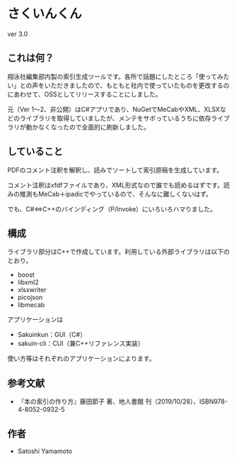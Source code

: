 # さくいんくん

ver 3.0

## これは何？

翔泳社編集部内製の索引生成ツールです。各所で話題にしたところ「使ってみたい」との声をいただきましたので、もともと社内で使っていたものを更改するのにあわせて、OSSとしてリリースすることにしました。

元（Ver 1～2、非公開）はC#アプリであり、NuGetでMeCabやXML、XLSXなどのライブラリを取得していましたが、メンテをサボっているうちに依存ライブラリが動かなくなったので全面的に刷新しました。

## していること

PDFのコメント注釈を解釈し、読みでソートして索引原稿を生成しています。

コメント注釈はxfdfファイルであり、XML形式なので誰でも読めるはずです。読みの推測もMeCab＋ipadicでやっているので、そんなに難しくないはず。

でも、C#⇔C++のバインディング（P/Invoke）にいろいろハマりました。

## 構成

ライブラリ部分はC++で作成しています。利用している外部ライブラリは以下のとおり。

- boost
- libxml2
- xlsxwriter
- picojson
- libmecab

アプリケーションは
- Sakuinkun：GUI（C#）
- sakuin-cli：CUI（兼C++リファレンス実装）

使い方等はそれぞれのアプリケーションによります。

## 参考文献

- 『本の索引の作り方』藤田節子 著、地人書館 刊（2019/10/28）、ISBN978-4-8052-0932-5

## 作者
- Satoshi Yamamoto
